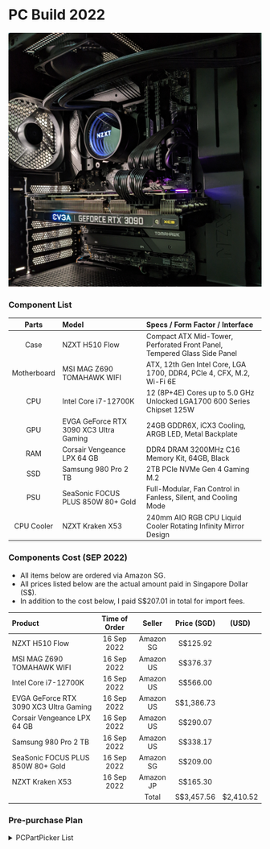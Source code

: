 # PC Build 2022

![](img/pc-2022.jpg)

### Component List

|    Parts    | Model                                  | Specs / Form Factor / Interface                                          |
| :---------: | :------------------------------------- | :----------------------------------------------------------------------- |
|    Case     | NZXT H510 Flow                         | Compact ATX Mid-Tower, Perforated Front Panel, Tempered Glass Side Panel |
| Motherboard | MSI MAG Z690 TOMAHAWK WIFI             | ATX, 12th Gen Intel Core, LGA 1700, DDR4, PCIe 4, CFX, M.2, Wi-Fi 6E     |
|     CPU     | Intel Core i7-12700K                   | 12 (8P+4E) Cores up to 5.0 GHz Unlocked LGA1700 600 Series Chipset 125W  |
|     GPU     | EVGA GeForce RTX 3090 XC3 Ultra Gaming | 24GB GDDR6X, iCX3 Cooling, ARGB LED, Metal Backplate                     |
|     RAM     | Corsair Vengeance LPX 64 GB            | DDR4 DRAM 3200MHz C16 Memory Kit, 64GB, Black                            |
|     SSD     | Samsung 980 Pro 2 TB                   | 2TB PCIe NVMe Gen 4 Gaming M.2                                           |
|     PSU     | SeaSonic FOCUS PLUS 850W 80+ Gold      | Full-Modular, Fan Control in Fanless, Silent, and Cooling Mode           |
| CPU Cooler  | NZXT Kraken X53                        | 240mm AIO RGB CPU Liquid Cooler Rotating Infinity Mirror Design          |

### Components Cost (SEP 2022)

-   All items below are ordered via Amazon SG.
-   All prices listed below are the actual amount paid in Singapore Dollar (S$).
-   In addition to the cost below, I paid S$207.01 in total for import fees.

| Product                                | Time of Order |  Seller   | Price (SGD) |   (USD)   |
| :------------------------------------- | :-----------: | :-------: | :---------: | :-------: |
| NZXT H510 Flow                         |  16 Sep 2022  | Amazon SG |  S$125.92   |           |
| MSI MAG Z690 TOMAHAWK WIFI             |  16 Sep 2022  | Amazon US |  S$376.37   |           |
| Intel Core i7-12700K                   |  16 Sep 2022  | Amazon US |  S$566.00   |           |
| EVGA GeForce RTX 3090 XC3 Ultra Gaming |  16 Sep 2022  | Amazon US | S$1,386.73  |           |
| Corsair Vengeance LPX 64 GB            |  16 Sep 2022  | Amazon US |  S$290.07   |           |
| Samsung 980 Pro 2 TB                   |  16 Sep 2022  | Amazon US |  S$338.17   |           |
| SeaSonic FOCUS PLUS 850W 80+ Gold      |  16 Sep 2022  | Amazon SG |  S$209.00   |           |
| NZXT Kraken X53                        |  16 Sep 2022  | Amazon JP |  S$165.30   |           |
|                                        |               |   Total   | S$3,457.56  | $2,410.52 |

### Pre-purchase Plan

<details>
  <summary>PCPartPicker List</summary>
  
Generated by [PCPartPicker](https://pcpartpicker.com) 2022-09-13

| Type             | Item                                                                                                                                                                                                                     | Price               |
| :--------------- | :----------------------------------------------------------------------------------------------------------------------------------------------------------------------------------------------------------------------- | :------------------ |
| **CPU**          | [Intel Core i7-12700KF 3.6 GHz 12-Core Processor](https://pcpartpicker.com/product/YDM48d/intel-core-i7-12700kf-36-ghz-8-core-processor-bx8071512700kf)                                                                  | $321.99 @ Best Buy  |
| **CPU Cooler**   | [NZXT Kraken X53 73.11 CFM Liquid CPU Cooler](https://pcpartpicker.com/product/PVfFf7/nzxt-kraken-x53-7311-cfm-liquid-cpu-cooler-rl-krx53-01)                                                                            | $129.99 @ GameStop  |
| **Motherboard**  | [MSI MAG Z690 TOMAHAWK WIFI DDR4 ATX LGA1700 Motherboard](https://pcpartpicker.com/product/X6mmP6/msi-mag-z690-tomahawk-wifi-ddr4-atx-lga1700-motherboard-mag-z690-tomahawk-wifi-ddr4)                                   | $256.89 @ Amazon    |
| **Memory**       | [Corsair Vengeance LPX 64 GB (2 x 32 GB) DDR4-3200 CL16 Memory](https://pcpartpicker.com/product/k2mFf7/corsair-vengeance-lpx-64-gb-2-x-32-gb-ddr4-3200-memory-cmk64gx4m2e3200c16)                                       | $204.99 @ Amazon    |
| **Storage**      | [Samsung 980 Pro 2 TB M.2-2280 NVME Solid State Drive](https://pcpartpicker.com/product/f3cRsY/samsung-980-pro-2-tb-m2-2280-nvme-solid-state-drive-mz-v8p2t0bam)                                                         | $240.58 @ Amazon    |
| **Video Card**   | [EVGA GeForce RTX 3090 24 GB FTW3 ULTRA GAMING Video Card](https://pcpartpicker.com/product/PG848d/evga-geforce-rtx-3090-24-gb-ftw3-ultra-gaming-video-card-24g-p5-3987-kr)                                              | $999.99 @ Newegg    |
| **Case**         | [NZXT H510 Flow ATX Mid Tower Case](https://pcpartpicker.com/product/yM2WGX/nzxt-h510-flow-atx-mid-tower-case-ca-h52fb-01)                                                                                               | $89.99 @ Amazon     |
| **Power Supply** | [SeaSonic FOCUS PLUS 850 Gold 850 W 80+ Gold Certified Fully Modular ATX Power Supply](https://pcpartpicker.com/product/jWFXsY/seasonic-focus-plus-gold-850w-80-gold-certified-fully-modular-atx-power-supply-ssr-850fx) | $149.99 @ B&H       |
|                  |                                                                                                                                                                                                                          | Total: **$2394.41** |

</details>
